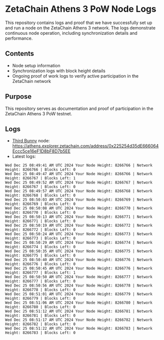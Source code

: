 # ZetaChain Athens 3 PoW Node Logs
This repository contains logs and proof that we have successfully set up and run a node on the ZetaChain Athens 3 network. The logs demonstrate continuous node operation, including synchronization details and performance.

## Contents
- Node setup information
- Synchronization logs with block height details
- Ongoing proof of work logs to verify active participation in the ZetaChain network

## Purpose
This repository serves as documentation and proof of participation in the ZetaChain Athens 3 PoW testnet.

## Logs

- [Third Bunny](https://thirdbunny.xyz/) node: https://athens.explorer.zetachain.com/address/0x225254d35dE666064Eccc5ce16eF1D8bF8D7b5EE
- Latest logs:
```
Wed Dec 25 08:49:41 AM UTC 2024 Your Node Height: 8266766 | Network Height: 8266766 | Blocks Left: 0
Wed Dec 25 08:49:47 AM UTC 2024 Your Node Height: 8266766 | Network Height: 8266767 | Blocks Left: 1
Wed Dec 25 08:49:52 AM UTC 2024 Your Node Height: 8266767 | Network Height: 8266767 | Blocks Left: 0
Wed Dec 25 08:49:57 AM UTC 2024 Your Node Height: 8266768 | Network Height: 8266768 | Blocks Left: 0
Wed Dec 25 08:50:03 AM UTC 2024 Your Node Height: 8266769 | Network Height: 8266769 | Blocks Left: 0
Wed Dec 25 08:50:08 AM UTC 2024 Your Node Height: 8266770 | Network Height: 8266770 | Blocks Left: 0
Wed Dec 25 08:50:13 AM UTC 2024 Your Node Height: 8266771 | Network Height: 8266771 | Blocks Left: 0
Wed Dec 25 08:50:19 AM UTC 2024 Your Node Height: 8266772 | Network Height: 8266772 | Blocks Left: 0
Wed Dec 25 08:50:24 AM UTC 2024 Your Node Height: 8266773 | Network Height: 8266773 | Blocks Left: 0
Wed Dec 25 08:50:29 AM UTC 2024 Your Node Height: 8266774 | Network Height: 8266774 | Blocks Left: 0
Wed Dec 25 08:50:35 AM UTC 2024 Your Node Height: 8266775 | Network Height: 8266775 | Blocks Left: 0
Wed Dec 25 08:50:40 AM UTC 2024 Your Node Height: 8266776 | Network Height: 8266776 | Blocks Left: 0
Wed Dec 25 08:50:45 AM UTC 2024 Your Node Height: 8266776 | Network Height: 8266777 | Blocks Left: 1
Wed Dec 25 08:50:50 AM UTC 2024 Your Node Height: 8266777 | Network Height: 8266777 | Blocks Left: 0
Wed Dec 25 08:50:56 AM UTC 2024 Your Node Height: 8266778 | Network Height: 8266778 | Blocks Left: 0
Wed Dec 25 08:51:01 AM UTC 2024 Your Node Height: 8266779 | Network Height: 8266779 | Blocks Left: 0
Wed Dec 25 08:51:06 AM UTC 2024 Your Node Height: 8266780 | Network Height: 8266780 | Blocks Left: 0
Wed Dec 25 08:51:12 AM UTC 2024 Your Node Height: 8266781 | Network Height: 8266781 | Blocks Left: 0
Wed Dec 25 08:51:17 AM UTC 2024 Your Node Height: 8266782 | Network Height: 8266782 | Blocks Left: 0
Wed Dec 25 08:51:22 AM UTC 2024 Your Node Height: 8266783 | Network Height: 8266783 | Blocks Left: 0
```
